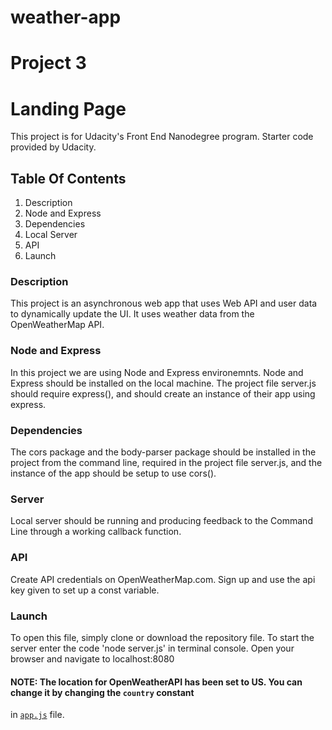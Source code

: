 # weather-app
# Project 3

# Landing Page
This project is for Udacity's Front End Nanodegree program. Starter code provided by Udacity.

## Table Of Contents
1. Description
2. Node and Express
3. Dependencies
4. Local Server
5. API
6. Launch

### Description
This project is an asynchronous web app that uses Web API and user data to dynamically update the UI.
It uses weather data from the OpenWeatherMap API.

### Node and Express
In this project we are using Node and Express environemnts. Node and Express should be installed on the local machine. The project file server.js should require express(), and should create an instance of their app using express.

### Dependencies
The cors package and the body-parser package should be installed in the project from the command line, required in the project file server.js, and the instance of the app should be setup to use cors().

### Server
Local server should be running and producing feedback to the Command Line through a working callback function.

### API
Create API credentials on OpenWeatherMap.com. Sign up and use the api key given to set up a const variable.

### Launch
To open this file, simply clone or download the repository file. To start the server enter the code 'node server.js' in terminal console. Open your browser and navigate to localhost:8080

#### NOTE: The location for OpenWeatherAPI has been set to **US**. You can change it by changing the `country` constant
in [`app.js`](website/app.js) file.
